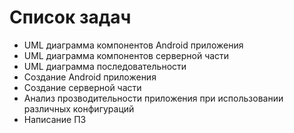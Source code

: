 # Список задач
- UML диаграмма компонентов Android приложения
- UML диаграмма компонентов серверной части
- UML диаграмма последовательности
- Создание Android приложения
- Создание серверной части
- Анализ прозводительности приложения при использовании различных конфигураций
- Написание ПЗ

